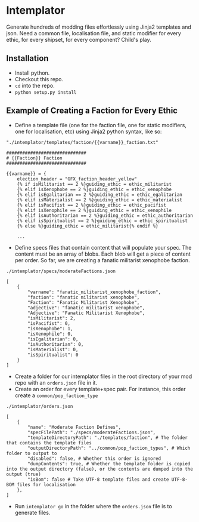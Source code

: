 # Intemplator

Generate hundreds of modding files effortlessly using Jinja2 templates and json. Need a common file, localisation file, and static modifier for every ethic, for every shipset, for every component? Child's play.

## Installation

- Install python.
- Checkout this repo.
- `cd` into the repo.
- `python setup.py install`

## Example of Creating a Faction for Every Ethic

- Define a template file (one for the faction file, one for static modifiers, one for localisation, etc) using Jinja2 python syntax, like so:

`"./intemplator/templates/faction/{{varname}}_faction.txt"`
```
##############################
# {{Faction}} Faction
##############################

{{varname}} = {
	election_header = "GFX_faction_header_yellow"
	{% if isMilitarist == 2 %}guiding_ethic = ethic_militarist
	{% elif isXenophobe == 2 %}guiding_ethic = ethic_xenophobe
	{% elif isEgalitarian == 2 %}guiding_ethic = ethic_egalitarian
	{% elif isMaterialist == 2 %}guiding_ethic = ethic_materialist
	{% elif isPacifist == 2 %}guiding_ethic = ethic_pacifist
	{% elif isXenophile == 2 %}guiding_ethic = ethic_xenophile
	{% elif isAuthoritarian == 2 %}guiding_ethic = ethic_authoritarian
	{% elif isSpiritualist == 2 %}guiding_ethic = ethic_spiritualist
	{% else %}guiding_ethic = ethic_militarist{% endif %}
    
    ...
```

- Define specs files that contain content that will populate your spec. The content must be an array of blobs. Each blob will get a piece of content per order. So far, we are creating a fanatic militarist xenophobe faction.

`./intemplator/specs/moderateFactions.json`
```
[
    {
        "varname": "fanatic_militarist_xenophobe_faction",
        "faction": "fanatic militarist xenophobe",
        "Faction": "Fanatic Militarist Xenophobe",
        "adjective": "fanatic militarist xenophobe",
        "Adjective": "Fanatic Militarist Xenophobe",
        "isMilitarist": 2,
        "isPacifist": 0,
        "isXenophobe": 1,
        "isXenophile": 0,
        "isEgalitarian": 0,
        "isAuthoritarian": 0,
        "isMaterialist": 0,
        "isSpiritualist": 0
    }
]

```



- Create a folder for our intemplator files in the root directory of your mod repo with an `orders.json` file in it.
- Create an order for every template+spec pair. For instance, this order create a `common/pop_faction_type`

`./intemplator/orders.json`
```
[
    {
        "name": "Moderate Faction Defines",
        "specFilePath": "./specs/moderateFactions.json",
        "templateDirectoryPath": "./templates/faction", # The folder that contains the template files
        "outputDirectoryPath": "../common/pop_faction_types", # Which folder to output to
        "disabled": false, # Whether this order is ignored
        "dumpContents": true, # Whether the template folder is copied into the output directory (false), or the contents are dumped into the output (true)
        "isBom": false # Take UTF-8 template files and create UTF-8-BOM files for localisation
    },
]

```

- Run `intemplator go` in the folder where the `orders.json` file is to generate files.
